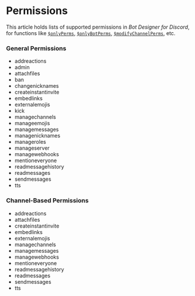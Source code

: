 # Permissions
This article holds lists of supported permissions in *Bot Designer for Discord*, for functions like [`$onlyPerms`](/src/bdscript/onlyPerms.md), [`$onlyBotPerms`](/src/bdscript/onlyBotPerms.md), [`$modifyChannelPerms`](/src/bdscript/modifyChannelPerms.md), etc.
### General Permissions
- addreactions
- admin
- attachfiles
- ban
- changenicknames
- createinstantinvite
- embedlinks
- externalemojis
- kick
- managechannels
- manageemojis
- managemessages
- managenicknames
- manageroles
- manageserver
- managewebhooks
- mentioneveryone
- readmessagehistory
- readmessages
- sendmessages
- tts

### Channel-Based Permissions
- addreactions
- attachfiles
- createinstantinvite
- embedlinks
- externalemojis
- managechannels
- managemessages
- managewebhooks
- mentioneveryone
- readmessagehistory
- readmessages
- sendmessages
- tts